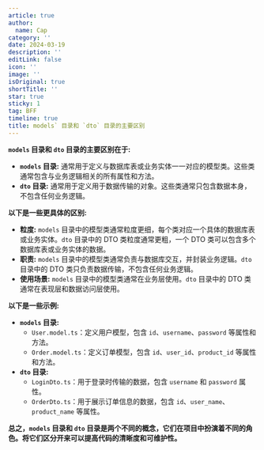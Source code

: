 ```yaml
---
article: true
author:
  name: Cap
category: ''
date: 2024-03-19
description: ''
editLink: false
icon: ''
image: ''
isOriginal: true
shortTitle: ''
star: true
sticky: 1
tag: BFF
timeline: true
title: models` 目录和 `dto` 目录的主要区别
---
```




**`models` 目录和 `dto` 目录的主要区别在于:**

* **`models` 目录:** 通常用于定义与数据库表或业务实体一一对应的模型类。这些类通常包含与业务逻辑相关的所有属性和方法。
* **`dto` 目录:** 通常用于定义用于数据传输的对象。这些类通常只包含数据本身，不包含任何业务逻辑。

**以下是一些更具体的区别:**

* **粒度:** `models` 目录中的模型类通常粒度更细，每个类对应一个具体的数据库表或业务实体。`dto` 目录中的 DTO 类粒度通常更粗，一个 DTO 类可以包含多个数据库表或业务实体的数据。
* **职责:** `models` 目录中的模型类通常负责与数据库交互，并封装业务逻辑。`dto` 目录中的 DTO 类只负责数据传输，不包含任何业务逻辑。
* **使用场景:** `models` 目录中的模型类通常在业务层使用。`dto` 目录中的 DTO 类通常在表现层和数据访问层使用。

**以下是一些示例:**

* **`models` 目录:**
    * `User.model.ts`：定义用户模型，包含 `id`、`username`、`password` 等属性和方法。
    * `Order.model.ts`：定义订单模型，包含 `id`、`user_id`、`product_id` 等属性和方法。
* **`dto` 目录:**
    * `LoginDto.ts`：用于登录时传输的数据，包含 `username` 和 `password` 属性。
    * `OrderDto.ts`：用于展示订单信息的数据，包含 `id`、`user_name`、`product_name` 等属性。

**总之，`models` 目录和 `dto` 目录是两个不同的概念，它们在项目中扮演着不同的角色。将它们区分开来可以提高代码的清晰度和可维护性。**

